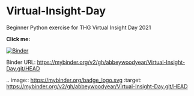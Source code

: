 # Virtual-Insight-Day
Beginner Python exercise for THG Virtual Insight Day 2021

**Click me:**

[![Binder](https://mybinder.org/badge_logo.svg)](https://mybinder.org/v2/gh/abbeywoodyear/Virtual-Insight-Day.git/HEAD)

Binder URL: https://mybinder.org/v2/gh/abbeywoodyear/Virtual-Insight-Day.git/HEAD

.. image:: https://mybinder.org/badge_logo.svg
 :target: https://mybinder.org/v2/gh/abbeywoodyear/Virtual-Insight-Day.git/HEAD
